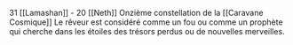 31 [[Lamashan]] - 20 [[Neth]]
Onzième constellation de la [[Caravane Cosmique]]
Le rêveur est considéré comme un fou ou comme un prophète qui cherche dans les étoiles des trésors perdus ou de nouvelles merveilles.